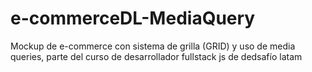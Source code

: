 # e-commerceDL-MediaQuery
Mockup de e-commerce con sistema de grilla (GRID) y uso de media queries, parte del curso de desarrollador fullstack js de dedsafío latam
